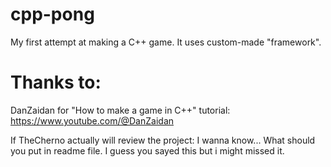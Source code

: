 # cpp-pong
My first attempt at making a C++ game.
It uses custom-made "framework".

# Thanks to:
DanZaidan for "How to make a game in C++" tutorial: https://www.youtube.com/@DanZaidan

If TheCherno actually will review the project:
I wanna know... What should you put in readme file. I guess you sayed this but i might missed it.

